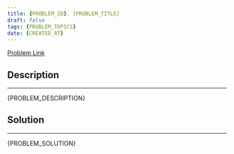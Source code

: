 ```yaml
---
title: {PROBLEM_ID}. {PROBLEM_TITLE}
draft: false
tags: {PROBLEM_TOPICS}
date: {CREATED_AT}
---
```


[Problem Link](https://leetcode.com/problems/{PROBLEM_SLUG}/)

## Description

---
{PROBLEM_DESCRIPTION}

## Solution

---
{PROBLEM_SOLUTION}

